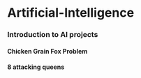 # Artificial-Intelligence
### Introduction to AI projects
#### Chicken Grain Fox Problem
#### 8 attacking queens
